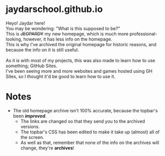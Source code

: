 # jaydarschool.github.io
Heyo! Jaydar here!
<br>You may be wondering: "What is this supposed to be?"
<br>This is ~~JEOPARDY~~ my new homepage, which is much more professional-looking, however, it has less info on the homepage.
<br>This is why I've archived the original homepage for historic reasons, and because the info on it is still useful.
<br><br>
As it is with most of my projects, this was also made to learn how to use something; GitHub Sites. 
<br>I've been seeing more and more websites and games hosted using GH Sites, so I thought it'd be good to learn how to use it.

# Notes
- The old homepage archive isn't 100% accurate, because the topbar's been ***improved***.
  -  The links are changed so that they send you to the archived versions.
  -  The topbar's CSS has been edited to make it take up (almost) all of the screen.
    -  As well as that, remember that none of the info on the archives will change, they're **archives**!

